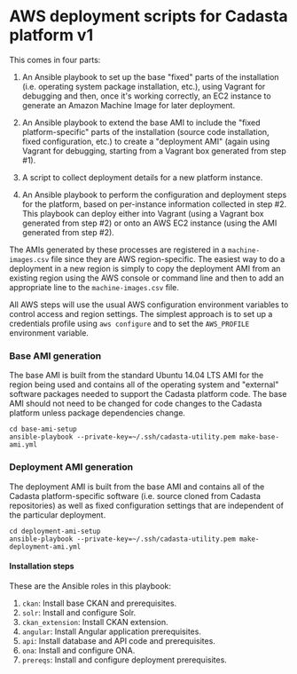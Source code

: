 # AWS deployment scripts for Cadasta platform v1

This comes in four parts:

1. An Ansible playbook to set up the base "fixed" parts of the
   installation (i.e. operating system package installation, etc.),
   using Vagrant for debugging and then, once it's working correctly,
   an EC2 instance to generate an Amazon Machine Image for later
   deployment.

2. An Ansible playbook to extend the base AMI to include the "fixed
   platform-specific" parts of the installation (source code
   installation, fixed configuration, etc.) to create a "deployment
   AMI" (again using Vagrant for debugging, starting from a Vagrant
   box generated from step #1).

3. A script to collect deployment details for a new platform instance.

4. An Ansible playbook to perform the configuration and deployment
   steps for the platform, based on per-instance information collected
   in step #2.  This playbook can deploy either into Vagrant (using a
   Vagrant box generated from step #2) or onto an AWS EC2 instance
   (using the AMI generated from step #2).

The AMIs generated by these processes are registered in a
`machine-images.csv` file since they are AWS region-specific.  The
easiest way to do a deployment in a new region is simply to copy the
deployment AMI from an existing region using the AWS console or
command line and then to add an appropriate line to the
`machine-images.csv` file.

All AWS steps will use the usual AWS configuration environment
variables to control access and region settings.  The simplest
approach is to set up a credentials profile using `aws configure` and
to set the `AWS_PROFILE` environment variable.


### Base AMI generation

The base AMI is built from the standard Ubuntu 14.04 LTS AMI for the
region being used and contains all of the operating system and
"external" software packages needed to support the Cadasta platform
code.  The base AMI should not need to be changed for code changes to
the Cadasta platform unless package dependencies change.

```
cd base-ami-setup
ansible-playbook --private-key=~/.ssh/cadasta-utility.pem make-base-ami.yml
```


### Deployment AMI generation

The deployment AMI is built from the base AMI and contains all of the
Cadasta platform-specific software (i.e. source cloned from Cadasta
repositories) as well as fixed configuration settings that are
independent of the particular deployment.

```
cd deployment-ami-setup
ansible-playbook --private-key=~/.ssh/cadasta-utility.pem make-deployment-ami.yml
```



#### Installation steps

These are the Ansible roles in this playbook:

1. `ckan`: Install base CKAN and prerequisites.
2. `solr`: Install and configure Solr.
3. `ckan_extension`: Install CKAN extension.
4. `angular`: Install Angular application prerequisites.
5. `api`: Install database and API code and prerequisites.
6. `ona`: Install and configure ONA.
7. `prereqs`: Install and configure deployment prerequisites.
